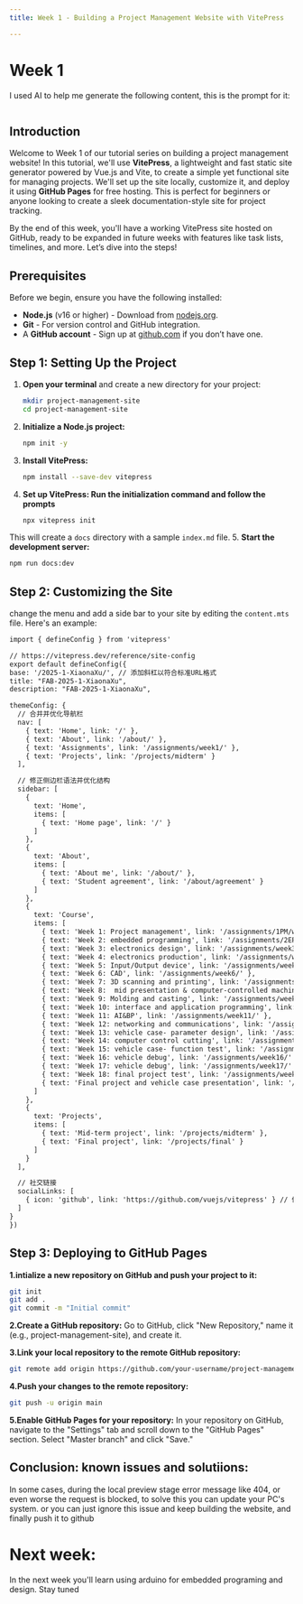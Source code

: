```yaml
---
title: Week 1 - Building a Project Management Website with VitePress

---
```


# Week 1

I used AI to help me generate the following content, this is the prompt for it:

```give me a script of a .mts/.md file, it should be a page about a tutorial building a website using vitepress for project management. it should include several contents: the title should be "week 1", several sections including introduction and steps. and this vitepress site is made via github
```

## Introduction

Welcome to Week 1 of our tutorial series on building a project management website! In this tutorial, we'll use **VitePress**, a lightweight and fast static site generator powered by Vue.js and Vite, to create a simple yet functional site for managing projects. We'll set up the site locally, customize it, and deploy it using **GitHub Pages** for free hosting. This is perfect for beginners or anyone looking to create a sleek documentation-style site for project tracking.

By the end of this week, you'll have a working VitePress site hosted on GitHub, ready to be expanded in future weeks with features like task lists, timelines, and more. Let’s dive into the steps!

## Prerequisites

Before we begin, ensure you have the following installed:
- **Node.js** (v16 or higher) - Download from [nodejs.org](https://nodejs.org/).
- **Git** - For version control and GitHub integration.
- A **GitHub account** - Sign up at [github.com](https://github.com/) if you don’t have one.

## Step 1: Setting Up the Project

1. **Open your terminal** and create a new directory for your project:
   ```bash
   mkdir project-management-site
   cd project-management-site
   ```
   
2. **Initialize a Node.js project:** 
   ```bash
   npm init -y
   ```

3. **Install VitePress:**
   ```bash
   npm install --save-dev vitepress
   ```

4. **Set up VitePress: Run the initialization command and follow the prompts**
   ```bash
   npx vitepress init
   ```   
  This will create a `docs` directory with a sample `index.md` file.
5. **Start the development server:**
   ```bash
   npm run docs:dev
   ```
   

## Step 2: Customizing the Site
change the menu and add a side bar to your site by editing the `content.mts` file. Here's an example:
  ```markdown
  import { defineConfig } from 'vitepress'

// https://vitepress.dev/reference/site-config
export default defineConfig({
  base: '/2025-1-XiaonaXu/', // 添加斜杠以符合标准URL格式
  title: "FAB-2025-1-XiaonaXu",
  description: "FAB-2025-1-XiaonaXu",
  
  themeConfig: {
    // 合并并优化导航栏
    nav: [
      { text: 'Home', link: '/' },
      { text: 'About', link: '/about/' },
      { text: 'Assignments', link: '/assignments/week1/' },
      { text: 'Projects', link: '/projects/midterm' }
    ],

    // 修正侧边栏语法并优化结构
    sidebar: [
      {
        text: 'Home',
        items: [
          { text: 'Home page', link: '/' }
        ]
      },
      {
        text: 'About',
        items: [
          { text: 'About me', link: '/about/' },
          { text: 'Student agreement', link: '/about/agreement' }
        ]
      },
      {
        text: 'Course',
        items: [
          { text: 'Week 1: Project management', link: '/assignments/1PM/week1.md' },
          { text: 'Week 2: embedded programming', link: '/assignments/2EP/week2.md' },
          { text: 'Week 3: electronics design', link: '/assignments/week3' },
          { text: 'Week 4: electronics production', link: '/assignments/week4' },
          { text: 'Week 5: Input/Output device', link: '/assignments/week5/' },
          { text: 'Week 6: CAD', link: '/assignments/week6/' },
          { text: 'Week 7: 3D scanning and printing', link: '/assignments/week7/' },
          { text: 'Week 8: 	mid presentation & computer-controlled machining', link: '/assignments/week8/' },
          { text: 'Week 9: Molding and casting', link: '/assignments/week9/' },
          { text: 'Week 10: interface and application programming', link: '/assignments/week10/' },
          { text: 'Week 11: AI&BP', link: '/assignments/week11/' },
          { text: 'Week 12: networking and communications', link: '/assignments/week12/' },
          { text: 'Week 13: vehicle case- parameter design', link: '/assignments/week13/' },
          { text: 'Week 14: computer control cutting', link: '/assignments/week14/' },
          { text: 'Week 15: vehicle case- function test', link: '/assignments/week15/' },
          { text: 'Week 16: vehicle debug', link: '/assignments/week16/' },
          { text: 'Week 17: vehicle debug', link: '/assignments/week17/' },
          { text: 'Week 18: final project test', link: '/assignments/week18/' },
          { text: 'Final project and vehicle case presentation', link: '/assignments/week19/' }
        ]
      },
      {
        text: 'Projects',
        items: [
          { text: 'Mid-term project', link: '/projects/midterm' },
          { text: 'Final project', link: '/projects/final' }
        ]
      }
    ],

    // 社交链接
    socialLinks: [
      { icon: 'github', link: 'https://github.com/vuejs/vitepress' } // 修改为你自己的GitHub链接
    ]
  }
})
  ```
## Step 3: Deploying to GitHub Pages
**1.intialize a new repository on GitHub and push your project to it:**
```bash
git init
git add .
git commit -m "Initial commit"
```
**2.Create a GitHub repository:**
Go to GitHub, click "New Repository," name it (e.g., project-management-site), and create it.

**3.Link your local repository to the remote GitHub repository:**
```bash
git remote add origin https://github.com/your-username/project-management-site.git
```
**4.Push your changes to the remote repository:**
```bash
git push -u origin main
```
**5.Enable GitHub Pages for your repository:**
In your repository on GitHub, navigate to the "Settings" tab and scroll down to the "GitHub Pages" section. Select "Master branch" and click "Save."

## Conclusion: known issues and solutiions:
In some cases, during the local preview stage error message like 404, or even worse the request is blocked, to solve this you can update your PC's system. or you can just ignore this issue and keep building the website, and finally push it to github
# Next week:

In the next week you'll learn using arduino for embedded programing and design. Stay tuned





